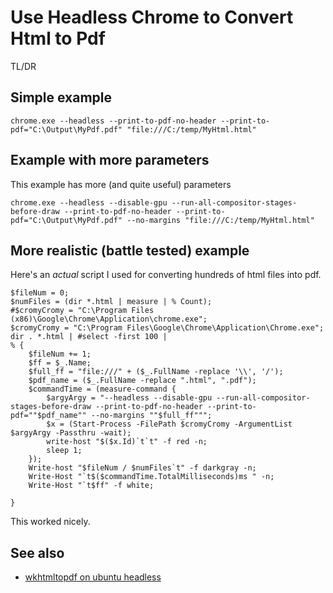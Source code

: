# Use Headless Chrome to Convert Html to Pdf

TL/DR

## Simple example


	chrome.exe --headless --print-to-pdf-no-header --print-to-pdf="C:\Output\MyPdf.pdf" "file:///C:/temp/MyHtml.html"

## Example with more parameters

This example has more (and quite useful) parameters

	chrome.exe --headless --disable-gpu --run-all-compositor-stages-before-draw --print-to-pdf-no-header --print-to-pdf="C:\Output\MyPdf.pdf" --no-margins "file:///C:/temp/MyHtml.html"

## More realistic (battle tested) example

Here's an *actual* script I used for converting hundreds of html files into pdf.


	$fileNum = 0;
	$numFiles = (dir *.html | measure | % Count);
	#$cromyCromy = "C:\Program Files (x86)\Google\Chrome\Application\chrome.exe";
	$cromyCromy = "C:\Program Files\Google\Chrome\Application\Chrome.exe";
	dir . *.html | #select -first 100 |
	% {
		$fileNum += 1;
		$ff = $_.Name;
		$full_ff = "file:///" + ($_.FullName -replace '\\', '/');
		$pdf_name = ($_.FullName -replace ".html", ".pdf");
		$commandTime = (measure-command {
			$argyArgy = "--headless --disable-gpu --run-all-compositor-stages-before-draw --print-to-pdf-no-header --print-to-pdf=""$pdf_name"" --no-margins ""$full_ff""";
			$x = (Start-Process -FilePath $cromyCromy -ArgumentList $argyArgy -Passthru -wait);
			write-host "$($x.Id)`t`t" -f red -n;
			sleep 1;
		});
		Write-host "$fileNum / $numFiles`t" -f darkgray -n;
		Write-Host "`t$($commandTime.TotalMilliseconds)ms " -n;
		Write-Host "`t$ff" -f white;
		
	}

This worked nicely.

## See also

- [wkhtmltopdf on ubuntu headless](../linux/wkhtmltopdf.md)
